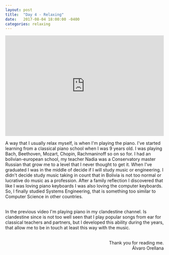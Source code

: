 ```yaml
---
layout: post
title:  "Day 4 - Relaxing"
date:   2017-08-04 18:00:00 -0400
categories: relaxing
---
```


<iframe width="100%" height="320" src="https://www.youtube.com/embed/zgZqEDdwmvE" frameborder="0" allowfullscreen></iframe>

A way that I usually relax myself, is when I'm playing the piano. I've started learning from a classical piano school when I was 9 years old. I was playing Bach, Beethoven, Mozart, Chopin, Rachmaninoff so on so for. I had an bolivian-european school, my teacher Nadia was a Conservatory master Russian that grow me to a level that I never thought to get it. When I've graduated I was in the middle of decide if I will study music or engineering. I didn't decide study music taking in count that in Bolivia is not too normal or lucrative do music as a profession. After a family reflection I discovered that like I was loving piano keyboards I was also loving the computer keyboards. So, I finally studied Systems Engineering, that is something too similar to Computer Science in other countries. <br/><br/>

In the previous video I'm playing piano in my clandestine channel. Is clandestine since is not too well seen that I play popular songs from ear for classical teachers and partners, but I developed this ability during the years, that allow me to be in touch at least this way with the music.
<br/>
<br/>
<p style="text-align: right">
Thank you for reading me.<br>
&Aacute;lvaro Orellana
</p>